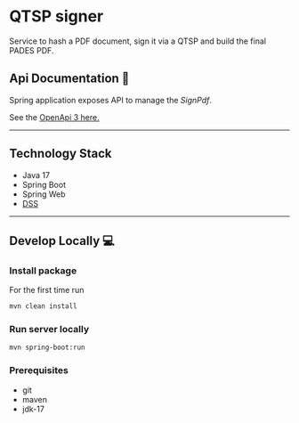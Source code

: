 # QTSP signer

Service to hash a PDF document, sign it via a QTSP and build the final PADES PDF.

## Api Documentation 📖

Spring application exposes API to manage the _SignPdf_.

See
the [OpenApi 3 here.](https://editor.swagger.io/?url=https://raw.githubusercontent.com/pagopa/io-microservice-sign-qtsp/feat-pades-pdf/openapi/openapi.yaml?v=1)

---

## Technology Stack
- Java 17
- Spring Boot
- Spring Web
- [DSS](https://github.com/esig/dss)
---

## Develop Locally 💻

### Install package

For the first time run

```sh
mvn clean install
```
### Run server locally

```sh
mvn spring-boot:run 
```

### Prerequisites
- git
- maven
- jdk-17